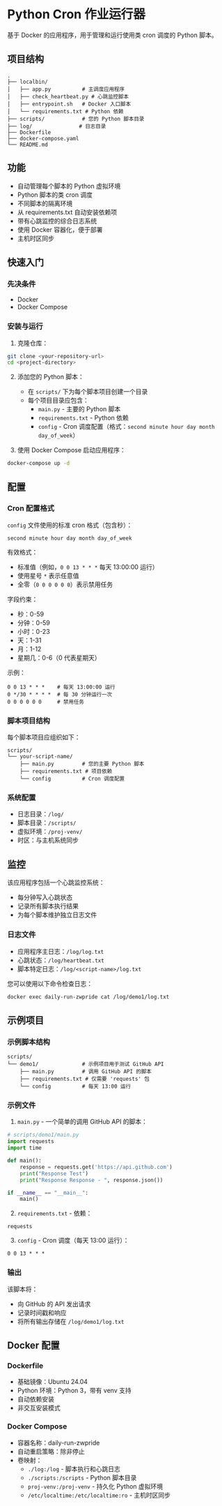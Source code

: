 # Python Cron 作业运行器

基于 Docker 的应用程序，用于管理和运行使用类 cron 调度的 Python 脚本。

## 项目结构
```
.
├── localbin/
│   ├── app.py          # 主调度应用程序
│   ├── check_heartbeat.py # 心跳监控脚本
│   ├── entrypoint.sh   # Docker 入口脚本
│   └── requirements.txt # Python 依赖
├── scripts/            # 您的 Python 脚本目录
├── log/               # 日志目录
├── Dockerfile
├── docker-compose.yaml
└── README.md
```

## 功能

- 自动管理每个脚本的 Python 虚拟环境
- Python 脚本的类 cron 调度
- 不同脚本的隔离环境
- 从 requirements.txt 自动安装依赖项
- 带有心跳监控的综合日志系统
- 使用 Docker 容器化，便于部署
- 主机时区同步

## 快速入门

### 先决条件

- Docker
- Docker Compose

### 安装与运行

1. 克隆仓库：
```bash
git clone <your-repository-url>
cd <project-directory>
```

2. 添加您的 Python 脚本：
   - 在 `scripts/` 下为每个脚本项目创建一个目录
   - 每个项目目录应包含：
     - `main.py` - 主要的 Python 脚本
     - `requirements.txt` - Python 依赖
     - `config` - Cron 调度配置（格式：`second minute hour day month day_of_week`）

3. 使用 Docker Compose 启动应用程序：
```bash
docker-compose up -d
```

## 配置

### Cron 配置格式
`config` 文件使用的标准 cron 格式（包含秒）：
```
second minute hour day month day_of_week
```

有效格式：
- 标准值（例如，`0 0 13 * * *` 每天 13:00:00 运行）
- 使用星号 `*` 表示任意值
- 全零（`0 0 0 0 0 0`）表示禁用任务

字段约束：
- 秒：0-59
- 分钟：0-59
- 小时：0-23
- 天：1-31
- 月：1-12
- 星期几：0-6（0 代表星期天）

示例：
```
0 0 13 * * *    # 每天 13:00:00 运行
0 */30 * * * *  # 每 30 分钟运行一次
0 0 0 0 0 0     # 禁用任务
```

### 脚本项目结构
每个脚本项目应组织如下：
```
scripts/
└── your-script-name/
    ├── main.py         # 您的主要 Python 脚本
    ├── requirements.txt # 项目依赖
    └── config          # Cron 调度配置
```

### 系统配置
- 日志目录：`/log/`
- 脚本目录：`/scripts/`
- 虚拟环境：`/proj-venv/`
- 时区：与主机系统同步

## 监控

该应用程序包括一个心跳监控系统：
- 每分钟写入心跳状态
- 记录所有脚本执行结果
- 为每个脚本维护独立日志文件

### 日志文件
- 应用程序主日志：`/log/log.txt`
- 心跳状态：`/log/heartbeat.txt`
- 脚本特定日志：`/log/<script-name>/log.txt`

您可以使用以下命令检查日志：
```bash
docker exec daily-run-zwpride cat /log/demo1/log.txt
```

## 示例项目

### 示例脚本结构
```
scripts/
└── demo1/              # 示例项目用于测试 GitHub API
    ├── main.py         # 调用 GitHub API 的脚本
    ├── requirements.txt # 仅需要 'requests' 包
    └── config          # 每天 13:00 运行
```

### 示例文件

1. `main.py` - 一个简单的调用 GitHub API 的脚本：
```python
# scripts/demo1/main.py
import requests
import time

def main():
    response = requests.get('https://api.github.com')
    print("Response Test")
    print("Response Response - ", response.json())

if __name__ == "__main__":
    main()
```

2. `requirements.txt` - 依赖：
```
requests
```

3. `config` - Cron 调度（每天 13:00 运行）：
```
0 0 13 * * *
```

### 输出

该脚本将：
- 向 GitHub 的 API 发出请求
- 记录时间戳和响应
- 将所有输出存储在 `/log/demo1/log.txt`

## Docker 配置

### Dockerfile
- 基础镜像：Ubuntu 24.04
- Python 环境：Python 3，带有 venv 支持
- 自动依赖安装
- 非交互安装模式

### Docker Compose
- 容器名称：daily-run-zwpride
- 自动重启策略：除非停止
- 卷映射：
  - `./log:/log` - 脚本执行和心跳日志
  - `./scripts:/scripts` - Python 脚本目录
  - `proj-venv:/proj-venv` - 持久化 Python 虚拟环境
  - `/etc/localtime:/etc/localtime:ro` - 主机时区同步